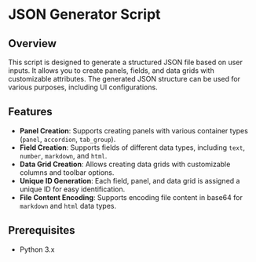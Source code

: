 # JSON Generator Script

## Overview
This script is designed to generate a structured JSON file based on user inputs. It allows you to create panels, fields, and data grids with customizable attributes. The generated JSON structure can be used for various purposes, including UI configurations.

## Features
- **Panel Creation**: Supports creating panels with various container types (`panel`, `accordion`, `tab_group`).
- **Field Creation**: Supports fields of different data types, including `text`, `number`, `markdown`, and `html`.
- **Data Grid Creation**: Allows creating data grids with customizable columns and toolbar options.
- **Unique ID Generation**: Each field, panel, and data grid is assigned a unique ID for easy identification.
- **File Content Encoding**: Supports encoding file content in base64 for `markdown` and `html` data types.

## Prerequisites
- Python 3.x
